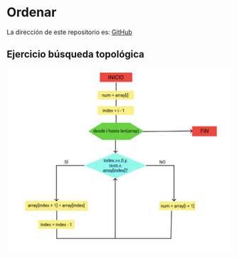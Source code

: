# Ordenar
La dirección de este repositorio es: [GitHub](https://github.com/pelahumi/Ordenar)

## Ejercicio búsqueda topológica

![Diagrama](https://github.com/pelahumi/Ordenar/blob/main/Diagramas_flujo/Captura%20de%20pantalla%202022-03-06%20a%20las%2018.23.21.png)
